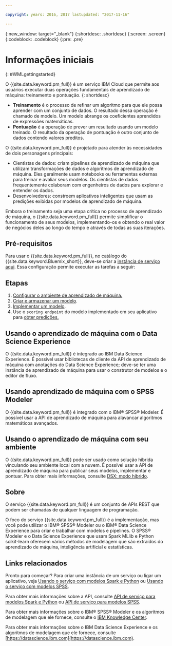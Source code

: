 ```yaml
---

copyright: years: 2016, 2017 lastupdated: "2017-11-16"

---
```


<!-- Common attributes used in the template are defined as follows: -->
{:new_window: target="_blank"}
{:shortdesc: .shortdesc}
{:screen: .screen}
{:codeblock: .codeblock}
{:pre: .pre}

# Informações iniciais
{: #WMLgettingstarted}

O {{site.data.keyword.pm_full}} é um serviço IBM Cloud que permite aos usuários executar duas operações fundamentais de aprendizado de máquina: treinamento e pontuação.
{: shortdesc}

- **Treinamento** é o processo de refinar um algoritmo para que
ele possa aprender com um conjunto de dados. O resultado dessa operação é chamado de
modelo. Um modelo abrange os coeficientes aprendidos de expressões matemáticas.
- **Pontuação** é a operação de prever um resultado usando um
modelo treinado. O resultado da operação de pontuação é outro conjunto de dados contendo
valores preditos.

O {{site.data.keyword.pm_full}} é projetado para atender às necessidades de dois personagens principais:

- Cientistas de dados: criam pipelines de aprendizado de máquina que utilizam transformações de dados e algoritmos de aprendizado de máquina. Eles geralmente usam notebooks ou ferramentas externas para treinar e avaliar seus modelos. Os cientistas de dados frequentemente colaboram com engenheiros de dados para explorar e entender os dados.
- Desenvolvedores: constroem aplicativos inteligentes que usam as predições exibidas por modelos de aprendizado de máquina.

Embora o treinamento seja uma etapa crítica no processo de aprendizado de máquina, o {{site.data.keyword.pm_full}} permite simplificar o funcionamento de seus modelos, implementando-os e obtendo o real valor de negócios deles ao longo do tempo e através de todas as suas iterações.

## Pré-requisitos

Para usar o {{site.data.keyword.pm_full}}, no catálogo do
{{site.data.keyword.Bluemix_short}}, deve-se criar a
[instância
de serviço aqui](https://console.bluemix.net/catalog/services/ibm-watson-machine-learning/). Essa configuração permite executar as tarefas a seguir:

## Etapas

1. [Configurar o ambiente de aprendizado de máquina.](ml_getting_access.html)
1. [Criar e armazenar um modelo](pm_custom_models.html).
2. [Implementar um modelo](pm_service_api_spark_online.html).
3. Use o `scoring endpoint` do modelo implementado em seu aplicativo para [obter predições.](pm_service_api_spark_building.html)

## Usando o aprendizado de máquina com o Data Science Experience

O {{site.data.keyword.pm_full}} é integrado ao IBM Data Science Experience. É possível usar bibliotecas de cliente da API de aprendizado de máquina com anotações do
Data Science Experience; deve-se ter uma instância de aprendizado de máquina para usar o construtor de modelos e o editor de fluxo.

## Usando aprendizado de máquina com o SPSS Modeler

O {{site.data.keyword.pm_full}} é integrado com o IBM® SPSS® Modeler. É possível usar a API de aprendizado de máquina para alavancar algoritmos matemáticos avançados.


## Usando o aprendizado de máquina com seu ambiente

O {{site.data.keyword.pm_full}} pode ser usado como solução híbrida vinculando seu ambiente local com a nuvem. É possível usar a API de aprendizado de
máquina para publicar seus modelos, implementar e pontuar. Para obter mais informações, consulte [DSX: modo híbrido](https://medium.com/ibm-data-science-experience/dsx-hybrid-mode-91b580450c5b).

## Sobre

O serviço {{site.data.keyword.pm_full}} é um conjunto de APIs REST que
podem ser chamadas de qualquer linguagem de programação.

O foco do serviço {{site.data.keyword.pm_full}} é a implementação, mas
você pode utilizar o IBM® SPSS® Modeler ou o IBM® Data Science Experience para criar e
trabalhar com modelos e pipelines. O SPSS® Modeler e o Data Science Experience que usam
Spark MLlib e Python scikit-learn oferecem vários métodos de modelagem que são extraídos do
aprendizado de máquina, inteligência artificial e estatísticas.

## Links relacionados

Pronto para começar? Para criar uma instância de um serviço ou ligar
um aplicativo, veja [Usando o serviço com modelos Spark e Python](using_pm_service_dsx.html) ou
[Usando o serviço com modelos SPSS](using_pm_service.html).

Para obter mais informações sobre a API, consulte [API de serviço para modelos Spark e Python](pm_service_api_spark.html) ou [API de serviço para modelos SPSS](pm_service_api_spss.html).

Para obter mais informações sobre o IBM® SPSS® Modeler e os algoritmos de modelagem que ele fornece, consulte o [IBM Knowledge Center](https://www.ibm.com/support/knowledgecenter/SS3RA7).

Para obter mais informações sobre o IBM Data Science Experience e os algoritmos de modelagem que ele fornece, consulte [https://datascience.ibm.com](https://datascience.ibm.com).
